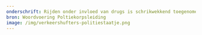 ```yaml
---
onderschrift: Rijden onder invloed van drugs is schrikwekkend toegenomen.
bron: Woordvoering Poltiekorpsleiding
image: /img/verkeershufters-politiestaatje.png
---
```

